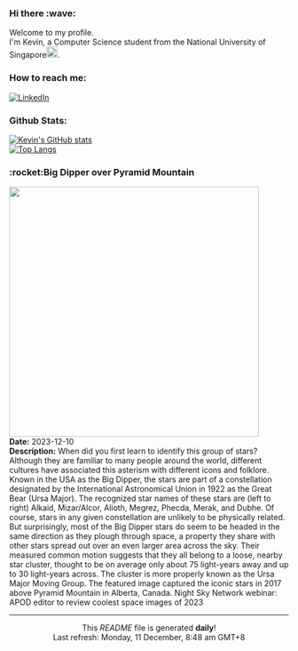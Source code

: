 <h3>Hi there :wave:</h3>

Welcome to my profile.   
I'm Kevin, a Computer Science student from the National University of Singapore<img src="https://img.icons8.com/color/96/000000/singapore-circular.png" width="20px"/>.</p>

<h3>How to reach me: </h3>
<a href="https://www.linkedin.com/in/kevin-foong/"><img alt="LinkedIn" src="https://img.shields.io/badge/linkedin-%230077B5.svg?&style=for-the-badge&logo=linkedin&logoColor=white" /></a> 

<h3>Github Stats: </h3> 

[![Kevin's GitHub stats](https://github-readme-stats.vercel.app/api?username=kevin9foong&theme=tokyonight)](https://github.com/anuraghazra/github-readme-stats) <br/>
[![Top Langs](https://github-readme-stats.vercel.app/api/top-langs/?username=kevin9foong&layout=compact&theme=tokyonight)](https://github.com/anuraghazra/github-readme-stats)

<h3>:rocket:Big Dipper over Pyramid Mountain</h3> 
<img width="450" src="https:&#x2F;&#x2F;apod.nasa.gov&#x2F;apod&#x2F;image&#x2F;2312&#x2F;BigDipperMt2_Cullen_1365.jpg" /><br/>
<b>Date:</b> 2023-12-10<br/>
<b>Description:</b> When did you first learn to identify this group of stars? Although they are familiar to many people around the world, different cultures have associated this asterism with different icons and folklore. Known in the USA as the Big Dipper, the stars are part of a constellation designated by the International Astronomical Union in 1922 as the Great Bear (Ursa Major).  The recognized star names of these stars are (left to right) Alkaid, Mizar&#x2F;Alcor, Alioth, Megrez, Phecda, Merak, and Dubhe.  Of course, stars in any given constellation are unlikely to be physically related. But surprisingly, most of the Big Dipper stars do seem to be headed in the same direction as they plough through space, a property they share with other stars spread out over an even larger area across the sky.  Their measured common motion suggests that they all belong to a loose, nearby star cluster, thought to be on average only about 75 light-years away and up to 30 light-years across. The cluster is more properly known as the Ursa Major Moving Group. The featured image captured the iconic stars in 2017 above Pyramid Mountain in Alberta, Canada.   Night Sky Network webinar: APOD editor to review coolest space images of 2023<br/>

------------
<p align="center">This <i>README</i> file is generated <b>daily</b>!</br>
Last refresh: Monday, 11 December, 8:48 am GMT+8<br />